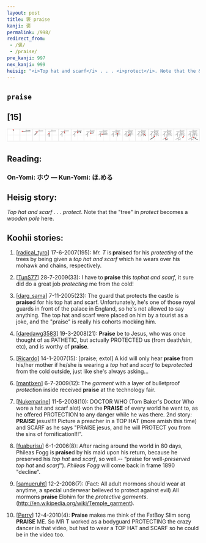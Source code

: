 ```yaml
---
layout: post
title: 褒 praise
kanji: 褒
permalink: /998/
redirect_from:
 - /褒/
 - /praise/
pre_kanji: 997
nex_kanji: 999
heisig: "<i>Top hat and scarf</i> . . . <i>protect</i>. Note that the &quot;tree&quot; in <i>protect</i> becomes a <i>wooden pole</i> here."
---
```


## `praise`

## [15]

<div class="stroke"><img src="../images/E8A492.png" /></div>

## Reading:

### On-Yomi: ホウ &mdash; Kun-Yomi: ほ.める

## Heisig story:

<i>Top hat and scarf</i> . . . <i>protect</i>. Note that the &quot;tree&quot; in <i>protect</i> becomes a <i>wooden pole</i> here.

## Koohii stories:

1) [<a href="http://kanji.koohii.com/profile/radical_tyro">radical_tyro</a>] 17-6-2007(195): <em>Mr. T</em> is<strong> praise</strong>d for his <em>protecting</em> of the trees by being given a <em>top hat and scarf</em> which he wears over his mohawk and chains, respectively.

2) [<a href="http://kanji.koohii.com/profile/TunS77">TunS77</a>] 28-7-2009(33): I have to<strong> praise</strong> this <em>tophat and scarf</em>, it sure did do a great job <em>protecting</em> me from the cold!

3) [<a href="http://kanji.koohii.com/profile/darg_sama">darg_sama</a>] 7-11-2005(23): The guard that protects the castle is<strong> praise</strong>d for his top hat and scarf. Unfortunately, he&#039;s one of those royal guards in front of the palace in England, so he&#039;s not allowed to say anything. The top hat and scarf were placed on him by a tourist as a joke, and the &quot;praise&quot; is really his cohorts mocking him.

4) [<a href="http://kanji.koohii.com/profile/daredawg3583">daredawg3583</a>] 19-3-2008(21): <strong>Praise</strong> be to Jesus, who was once thought of as PATHETIC, but actually PROTECTED us (from death/sin, etc), and is worthy of<strong> praise</strong>.

5) [<a href="http://kanji.koohii.com/profile/Ricardo">Ricardo</a>] 14-1-2007(15): [praise; extol] A kid will only hear <strong>praise</strong> from his/her mother if he/she is wearing a <em>top hat</em> and <em>scarf</em> to be<em>protect</em>ed from the cold outside, just like she&#039;s always asking...

6) [<a href="http://kanji.koohii.com/profile/mantixen">mantixen</a>] 6-7-2009(12): The <em>garment</em> with a layer of bulletproof <em>protect</em>ion inside received<strong> praise</strong> at the technology fair.

7) [<a href="http://kanji.koohii.com/profile/Nukemarine">Nukemarine</a>] 11-5-2008(10): DOCTOR WHO (Tom Baker&#039;s Doctor Who wore a hat and scarf alot) won the<strong> PRAISE</strong> of every world he went to, as he offered PROTECTION to any danger while he was there. 2nd story:<strong> PRAISE</strong> jesus!!!! Picture a preacher in a TOP HAT (more amish this time) and SCARF as he says &quot;PRAISE jesus, and he will PROTECT you from the sins of fornification!!!&quot;.

8) [<a href="http://kanji.koohii.com/profile/fuaburisu">fuaburisu</a>] 6-1-2006(8): After racing around the world in 80 days, Phileas Fogg is<strong> praise</strong>d by his maid upon his return, because he preserved his <em>top hat</em> and <em>scarf</em>, so well.-- “praise for well-<em>preserved</em> <em>top hat</em> and <em>scarf</em>”). <em>Phileas Fogg</em> will come back in frame 1890 &quot;decline&quot;.

9) [<a href="http://kanji.koohii.com/profile/samueruht">samueruht</a>] 12-2-2008(7): (Fact: All adult mormons should wear at anytime, a special underwear believed to protect against evil) All mormons<strong> praise</strong> Elohim for the <em>protective garments</em>. (<a href="http://en.wikipedia.org/wiki/Temple_garment">http://en.wikipedia.org/wiki/Temple_garment</a>).

10) [<a href="http://kanji.koohii.com/profile/Perry">Perry</a>] 12-4-2010(4): <strong>Praise</strong> makes me think of the FatBoy Slim song<strong> PRAISE</strong> ME. So MR T worked as a bodyguard PROTECTING the crazy dancer in that video, but had to wear a TOP HAT and SCARF so he could be in the video too.
